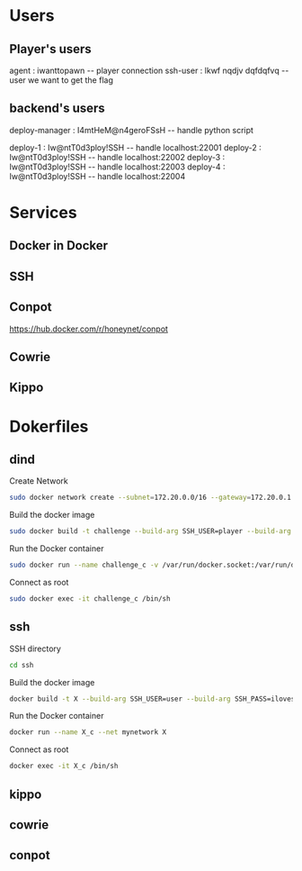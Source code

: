 

# Users

## Player's users

agent : iwanttopawn -- player connection
ssh-user : lkwf nqdjv dqfdqfvq -- user we want to get the flag

## backend's users

deploy-manager : I4mtHeM@n4geroFSsH -- handle python script

deploy-1 : Iw@ntT0d3ploy!SSH -- handle localhost:22001
deploy-2 : Iw@ntT0d3ploy!SSH -- handle localhost:22002
deploy-3 : Iw@ntT0d3ploy!SSH -- handle localhost:22003
deploy-4 : Iw@ntT0d3ploy!SSH -- handle localhost:22004

# Services
## Docker in Docker

## SSH

## Conpot
https://hub.docker.com/r/honeynet/conpot
## Cowrie

## Kippo 


# Dokerfiles

## dind
Create Network
```sh
sudo docker network create --subnet=172.20.0.0/16 --gateway=172.20.0.1 mynetwork
```
Build the docker image
```sh
sudo docker build -t challenge --build-arg SSH_USER=player --build-arg SSH_PASS=iwanttheflag .
```
Run the Docker container
```sh
sudo docker run --name challenge_c -v /var/run/docker.socket:/var/run/docker.socket --privileged -p 2222:22 challenge
```
Connect as root
```sh
sudo docker exec -it challenge_c /bin/sh
```

## ssh

SSH directory
```bash
cd ssh
```
Build the docker image
```bash
docker build -t X --build-arg SSH_USER=user --build-arg SSH_PASS=ilovessh .
```
Run the Docker container
```sh
docker run --name X_c --net mynetwork X
```
Connect as root
```sh
docker exec -it X_c /bin/sh
```


## kippo

## cowrie

## conpot
